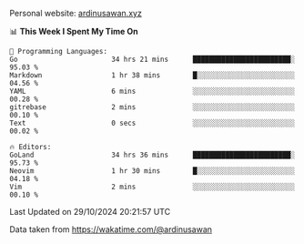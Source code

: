 Personal website: [ardinusawan.xyz](https://ardinusawan.xyz)

<!--START_SECTION:waka-->
📊 **This Week I Spent My Time On** 

```text
💬 Programming Languages: 
Go                       34 hrs 21 mins      ████████████████████████░   95.03 % 
Markdown                 1 hr 38 mins        █░░░░░░░░░░░░░░░░░░░░░░░░   04.56 % 
YAML                     6 mins              ░░░░░░░░░░░░░░░░░░░░░░░░░   00.28 % 
gitrebase                2 mins              ░░░░░░░░░░░░░░░░░░░░░░░░░   00.10 % 
Text                     0 secs              ░░░░░░░░░░░░░░░░░░░░░░░░░   00.02 % 

🔥 Editors: 
GoLand                   34 hrs 36 mins      ████████████████████████░   95.73 % 
Neovim                   1 hr 30 mins        █░░░░░░░░░░░░░░░░░░░░░░░░   04.18 % 
Vim                      2 mins              ░░░░░░░░░░░░░░░░░░░░░░░░░   00.10 % 
```


 Last Updated on 29/10/2024 20:21:57 UTC
<!--END_SECTION:waka-->
Data taken from https://wakatime.com/@ardinusawan
